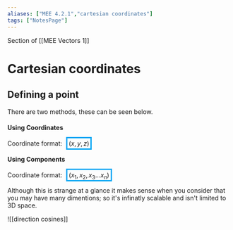 ```yaml
---
aliases: ["MEE 4.2.1","cartesian coordinates"]
tags: ["NotesPage"]
---
```


Section of [[MEE Vectors 1]]

# Cartesian coordinates

## Defining a point

There are two methods, these can be seen below.

#### Using Coordinates

Coordinate format: <span style="border-color:#0ba7f4;border-style:solid;margin-inline:5px;padding:3px"> $(x,y,z)$ </span>

#### Using Components

Coordinate format: <span style="border-color:#0ba7f4;border-style:solid;margin-inline:5px;padding:3px"> $(x_1,x_2,x_3...x_n)$ </span>

Although this is strange at a glance it makes sense when you consider that you may have many dimentions; so it's infinatly scalable and isn't limited to 3D space.

![[direction cosines]]